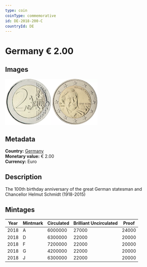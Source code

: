 ```yaml
---
type: coin
coinType: commemorative
id: DE-2018-200-C
countryId: DE
---
```


# Germany € 2.00

## Images

<img src="../../Images/common-2007-200.webp" height="150" alt="Front image"><img src="Images/DE-2018-200.webp" height="150" alt="Back image">

## Metadata

**Country:** [Germany](../../Countries/Germany/index.md)\
**Monetary value:** € 2.00\
**Currency:** Euro

## Description

The 100th birthday anniversary of the great German statesman and Chancellor Helmut Schmidt (1918-2015)

## Mintages

| Year | Mintmark | Circulated | Brilliant Uncirculated | Proof |
| ---- | -------- | ---------- | ---------------------- | ----- |
| 2018 | A        | 6000000    | 27000                  | 24000 |
| 2018 | D        | 6300000    | 22000                  | 20000 |
| 2018 | F        | 7200000    | 22000                  | 20000 |
| 2018 | G        | 4200000    | 22000                  | 20000 |
| 2018 | J        | 6300000    | 22000                  | 20000 |
